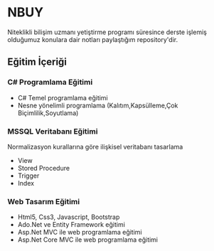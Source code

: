 # NBUY
Niteklikli bilişim uzmanı yetiştirme programı süresince derste işlemiş 
olduğumuz konulara dair notları paylaştığım repository'dir.

## Eğitim İçeriği

### C# Programlama Eğitimi
*  C# Temel programlama eğitimi
*  Nesne yönelimli programlama (Kalıtım,Kapsülleme,Çok Biçimlilik,Soyutlama)

### MSSQL Veritabanı Eğitimi

Normalizasyon kurallarına göre ilişkisel veritabanı tasarlama
* View
* Stored Procedure 
* Trigger
* Index

### Web Tasarım Eğitimi

* Html5, Css3, Javascript, Bootstrap
* Ado.Net ve Entity Framework eğitimi
* Asp.Net MVC ile web programlama eğitimi
* Asp.Net Core MVC ile web programlama eğitimi 
